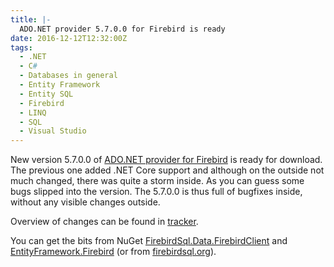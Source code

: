 ```yaml
---
title: |-
  ADO.NET provider 5.7.0.0 for Firebird is ready
date: 2016-12-12T12:32:00Z
tags:
  - .NET
  - C#
  - Databases in general
  - Entity Framework
  - Entity SQL
  - Firebird
  - LINQ
  - SQL
  - Visual Studio
---
```

New version 5.7.0.0 of [ADO.NET provider for Firebird][1] is ready for download. The previous one added .NET Core support and although on the outside not much changed, there was quite a storm inside. As you can guess some bugs slipped into the version. The 5.7.0.0 is thus full of bugfixes inside, without any visible changes outside. 

<!-- excerpt -->

Overview of changes can be found in [tracker][4].

You can get the bits from NuGet [FirebirdSql.Data.FirebirdClient][2] and [EntityFramework.Firebird][3] (or from [firebirdsql.org][1]).

[1]: http://www.firebirdsql.org/en/net-provider/
[2]: http://www.nuget.org/packages/FirebirdSql.Data.FirebirdClient/
[3]: http://www.nuget.org/packages/EntityFramework.Firebird/
[4]: http://tracker.firebirdsql.org/browse/DNET/fixforversion/10790